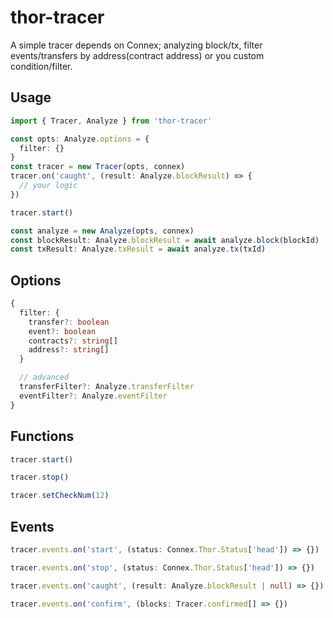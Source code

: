 # thor-tracer

A simple tracer depends on Connex; analyzing block/tx, filter events/transfers by address(contract address) or you custom condition/filter.

## Usage

```typescript
import { Tracer, Analyze } from 'thor-tracer'

const opts: Analyze.options = {
  filter: {}
}
const tracer = new Tracer(opts, connex)
tracer.on('caught', (result: Analyze.blockResult) => {
  // your logic
})

tracer.start()
```

```typescript
const analyze = new Analyze(opts, connex)
const blockResult: Analyze.blockResult = await analyze.block(blockId)
const txResult: Analyze.txResult = await analyze.tx(txId)
```

## Options

```typescript
{
  filter: {
    transfer?: boolean
    event?: boolean
    contracts?: string[]
    address?: string[]
  }

  // advanced
  transferFilter?: Analyze.transferFilter
  eventFilter?: Analyze.eventFilter
}
```

## Functions

```typescript
tracer.start()

tracer.stop()

tracer.setCheckNum(12)
```

## Events

```typescript
tracer.events.on('start', (status: Connex.Thor.Status['head']) => {})

tracer.events.on('stop', (status: Connex.Thor.Status['head']) => {})

tracer.events.on('caught', (result: Analyze.blockResult | null) => {})

tracer.events.on('confirm', (blocks: Tracer.confirmed[] => {})
```
